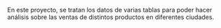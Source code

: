 En este proyecto, se tratan los datos de varias tablas para poder hacer análisis sobre las ventas de distintos productos en diferentes ciudades.

